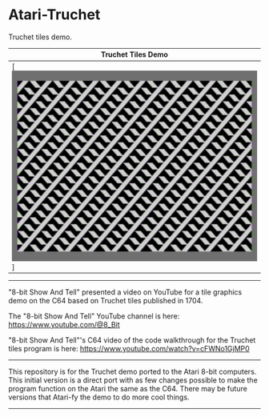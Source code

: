# Atari-Truchet
Truchet tiles demo.

| **Truchet Tiles Demo** |
| ------- |
| [![TRUCHET](truchet00.png)] | 

---

"8-bit Show And Tell" presented a video on YouTube for a tile graphics demo on the C64 based on Truchet tiles published in 1704.

The "8-bit Show And Tell" YouTube channel is here: https://www.youtube.com/@8_Bit

"8-bit Show And Tell"'s C64 video of the code walkthrough for the Truchet tiles program is here: https://www.youtube.com/watch?v=cFWNo1GjMP0

---

This repository is for the Truchet demo ported to the Atari 8-bit computers. This initial version is a direct port with as few changes possible to make the program function on the Atari the same as the C64. There may be future versions that Atari-fy the demo to do more cool things. 

---
